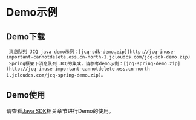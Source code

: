# Demo示例
## Demo下载
     消息队列 JCQ java demo示例：[jcq-sdk-demo.zip](http://jcq-inuse-important-cannotdelete.oss.cn-north-1.jcloudcs.com/jcq-sdk-demo.zip)
     Spring框架下消息队列 JCQ的集成，请参考demo示例：[jcq-spring-demo.zip](http://jcq-inuse-important-cannotdelete.oss.cn-north-1.jcloudcs.com/jcq-spring-demo.zip)。
## Demo使用
   请查看[Java SDK](../SDK-Rerference/Java-SDK/Environment-Preparation.md)相关章节进行Demo的使用。
